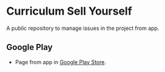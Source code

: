 # Curriculum Sell Yourself
A public repository to manage issues in the project from app.

## Google Play
- Page from app in [Google Play Store](https://play.google.com/store/apps/details?id=com.edianioferreira.sell_yourself).
